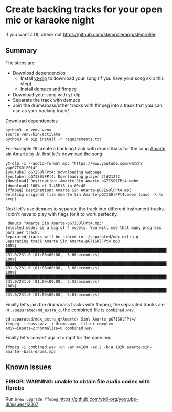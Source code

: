 # Create backing tracks for your open mic or karaoke night

If you want a UI, check out https://github.com/stemrollerapp/stemroller.

## Summary

The steps are:

- Download dependencies
  - Install [yt-dlp](https://github.com/yt-dlp/yt-dlp) to download your song (if you have your song skip this step)
  - Install [demucs](https://github.com/facebookresearch/demucs/) and [ffmpeg](https://ffmpeg.org/) 
- Download your song with yt-dlp
- Separate the track with demucs
- Join the drums/bass/other tracks with ffmpeg into a track that you can use as your backing track!

Download dependencies

```
python3 -m venv venv
source venv/bin/activate
python3 -m pip install -r requirements.txt
```

For example I'll create a backing track with drums/bass for the song
[Amarte sin Amarte by Jr](https://www.youtube.com/watch?v=pG7IS0lFPt4), first let's download the song:

```
yt-dlp -x --audio-format mp3 "https://www.youtube.com/watch?v=pG7IS0lFPt4"
[youtube] pG7IS0lFPt4: Downloading webpage
[youtube] pG7IS0lFPt4: Downloading player 2fd212f2
[download] Destination: Amarte Sin Amarte-pG7IS0lFPt4.webm
[download] 100% of 3.45MiB in 00:48
[ffmpeg] Destination: Amarte Sin Amarte-pG7IS0lFPt4.mp3
Deleting original file Amarte Sin Amarte-pG7IS0lFPt4.webm (pass -k to keep)
```

Next let's use demucs to separate the track into different instrument tracks, 
I didn't have to play with flags for it to work perfectly.

```
 demucs "Amarte Sin Amarte-pG7IS0lFPt4.mp3"
Selected model is a bag of 4 models. You will see that many progress bars per track.
Separated tracks will be stored in ./separated/mdx_extra_q
Separating track Amarte Sin Amarte-pG7IS0lFPt4.mp3
100%|████████████████████████████████████████████████████████████████████████| 231.0/231.0 [01:03<00:00,  3.66seconds/s]
100%|████████████████████████████████████████████████████████████████████████| 231.0/231.0 [01:03<00:00,  3.66seconds/s]
100%|████████████████████████████████████████████████████████████████████████| 231.0/231.0 [01:05<00:00,  3.53seconds/s]
100%|████████████████████████████████████████████████████████████████████████| 231.0/231.0 [01:03<00:00,  3.61seconds/s]
```

Finally let's join the drum/bass tracks with ffmpeg, the separated tracks are in
`./separated/md_extra_q`, the combined file is `combined.wav`.

```
cd separated/mdx_extra_q/Amarte\ Sin\ Amarte-pG7IS0lFPt4/
ffmpeg -i bass.wav -i drums.wav -filter_complex amix=inputs=2:normalize=0 combined.wav
```

Finally let's convert again to mp3 for the open mic
```
ffmpeg -i combined.wav -vn -ar 44100 -ac 2 -b:a 192k amarte-sin-amarte--bass-drums.mp3
```

## Known issues

### ERROR: WARNING: unable to obtain file audio codec with ffprobe

Run `brew upgrade ffmpeg` https://github.com/ytdl-org/youtube-dl/issues/12367
